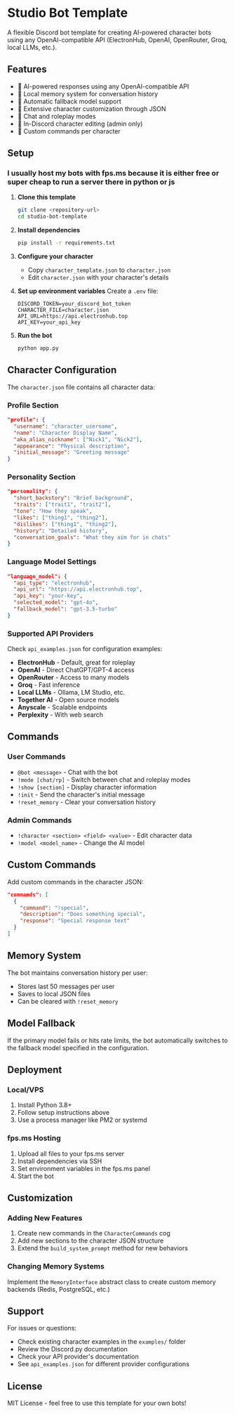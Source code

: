 # Studio Bot Template

A flexible Discord bot template for creating AI-powered character bots using any OpenAI-compatible API (ElectronHub, OpenAI, OpenRouter, Groq, local LLMs, etc.).

## Features

- 💠 AI-powered responses using any OpenAI-compatible API
- 💠 Local memory system for conversation history
- 💠 Automatic fallback model support
- 💠 Extensive character customization through JSON
- 💠 Chat and roleplay modes
- 💠 In-Discord character editing (admin only)
- 💠 Custom commands per character

## Setup
### I usually host my bots with fps.ms because it is either free or super cheap to run a server there in python or js

1. **Clone this template**
   ```bash
   git clone <repository-url>
   cd studio-bot-template
   ```

2. **Install dependencies**
   ```bash
   pip install -r requirements.txt
   ```

3. **Configure your character**
   - Copy `character_template.json` to `character.json`
   - Edit `character.json` with your character's details

4. **Set up environment variables**
   Create a `.env` file:
   ```env
   DISCORD_TOKEN=your_discord_bot_token
   CHARACTER_FILE=character.json
   API_URL=https://api.electronhub.top
   API_KEY=your_api_key
   ```

5. **Run the bot**
   ```bash
   python app.py
   ```

## Character Configuration

The `character.json` file contains all character data:

### Profile Section
```json
"profile": {
  "username": "character_username",
  "name": "Character Display Name",
  "aka_alias_nickname": ["Nick1", "Nick2"],
  "appearance": "Physical description",
  "initial_message": "Greeting message"
}
```

### Personality Section
```json
"personality": {
  "short_backstory": "Brief background",
  "traits": ["trait1", "trait2"],
  "tone": "How they speak",
  "likes": ["thing1", "thing2"],
  "dislikes": ["thing1", "thing2"],
  "history": "Detailed history",
  "conversation_goals": "What they aim for in chats"
}
```

### Language Model Settings
```json
"language_model": {
  "api_type": "electronhub",
  "api_url": "https://api.electronhub.top",
  "api_key": "your-key",
  "selected_model": "gpt-4o",
  "fallback_model": "gpt-3.5-turbo"
}
```

### Supported API Providers

Check `api_examples.json` for configuration examples:
- **ElectronHub** - Default, great for roleplay
- **OpenAI** - Direct ChatGPT/GPT-4 access
- **OpenRouter** - Access to many models
- **Groq** - Fast inference
- **Local LLMs** - Ollama, LM Studio, etc.
- **Together AI** - Open source models
- **Anyscale** - Scalable endpoints
- **Perplexity** - With web search

## Commands

### User Commands
- `@bot <message>` - Chat with the bot
- `!mode [chat/rp]` - Switch between chat and roleplay modes
- `!show [section]` - Display character information
- `!init` - Send the character's initial message
- `!reset_memory` - Clear your conversation history

### Admin Commands
- `!character <section> <field> <value>` - Edit character data
- `!model <model_name>` - Change the AI model

## Custom Commands

Add custom commands in the character JSON:
```json
"commands": [
  {
    "command": "!special",
    "description": "Does something special",
    "response": "Special response text"
  }
]
```

## Memory System

The bot maintains conversation history per user:
- Stores last 50 messages per user
- Saves to local JSON files
- Can be cleared with `!reset_memory`

## Model Fallback

If the primary model fails or hits rate limits, the bot automatically switches to the fallback model specified in the configuration.

## Deployment

### Local/VPS
1. Install Python 3.8+
2. Follow setup instructions above
3. Use a process manager like PM2 or systemd

### fps.ms Hosting
1. Upload all files to your fps.ms server
2. Install dependencies via SSH
3. Set environment variables in the fps.ms panel
4. Start the bot

## Customization

### Adding New Features
1. Create new commands in the `CharacterCommands` cog
2. Add new sections to the character JSON structure
3. Extend the `build_system_prompt` method for new behaviors

### Changing Memory Systems
Implement the `MemoryInterface` abstract class to create custom memory backends (Redis, PostgreSQL, etc.)

## Support

For issues or questions:
- Check existing character examples in the `examples/` folder
- Review the Discord.py documentation
- Check your API provider's documentation
- See `api_examples.json` for different provider configurations

## License

MIT License - feel free to use this template for your own bots!
